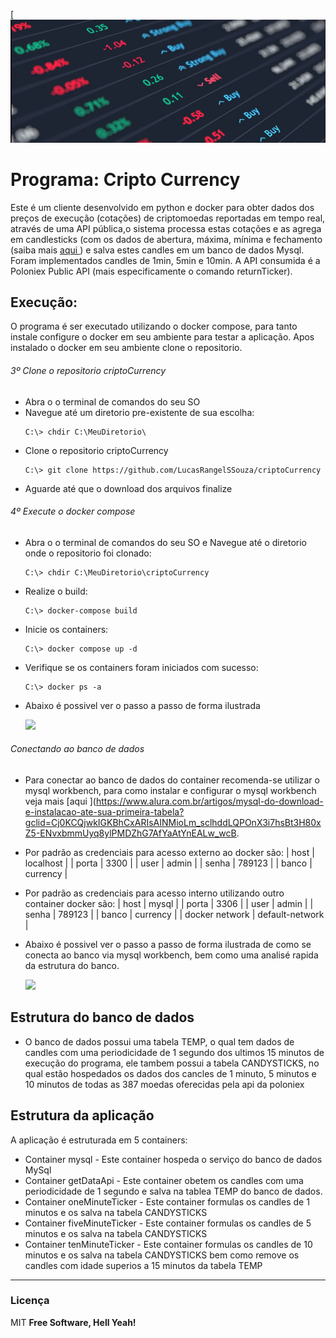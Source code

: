 [![N|Solid](https://github.com/LucasRangelSSouza/criptoCurrency/blob/main/utils/capa.jpg)

# Programa: Cripto Currency
Este é um cliente desenvolvido em python e docker para obter dados dos preços de execução (cotações) de criptomoedas reportadas em tempo real, através de uma API pública,o sistema processa estas cotações e as 
agrega em candlesticks (com os dados de abertura, máxima, mínima e fechamento (saiba
mais [aqui ](https://pt.wikipedia.org/wiki/Candlestick) ) e salva estes candles em um banco de dados Mysql.
Foram implementados candles de 1min, 5min e 10min. 
A API  consumida é  a Poloniex Public API (mais especificamente o
comando returnTicker).

## Execução:
O programa é ser executado utilizando o docker compose, para tanto instale configure o docker em seu ambiente para testar a aplicação.
Apos instalado o docker em seu ambiente clone o repositorio.

###### 3º Clone o repositorio criptoCurrency
* Abra o o terminal de comandos do seu SO
* Navegue até um diretorio pre-existente de sua escolha:
    ```
    C:\> chdir C:\MeuDiretorio\
    ```
* Clone o repositorio criptoCurrency
    ```
    C:\> git clone https://github.com/LucasRangelSSouza/criptoCurrency
    ```
* Aguarde até que o download dos arquivos finalize

###### 4º Execute o docker compose
* Abra o o terminal de comandos do seu SO e Navegue até o diretorio onde o repositorio foi clonado:
    ```
    C:\> chdir C:\MeuDiretorio\criptoCurrency
    ```
* Realize o build:
    ```
    C:\> docker-compose build
    ```
* Inicie os containers:
    ```
    C:\> docker compose up -d
    ```
* Verifique se os containers foram iniciados com sucesso:
    ```
    C:\> docker ps -a
    ```
* Abaixo é possivel ver o passo a passo de forma ilustrada 
    
    ![](https://github.com/LucasRangelSSouza/criptoCurrency/blob/main/utils/docker.gif)

###### Conectando ao banco de dados
* Para conectar ao banco de dados do container recomenda-se utilizar o mysql workbench, para como instalar e configurar o mysql workbench veja mais [aqui ](https://www.alura.com.br/artigos/mysql-do-download-e-instalacao-ate-sua-primeira-tabela?gclid=Cj0KCQjwkIGKBhCxARIsAINMioLm_sclhddLQPOnX3i7hsBt3H80xZ5-ENvxbmmUyq8ylPMDZhG7AfYaAtYnEALw_wcB.

* Por padrão as credenciais para acesso externo ao docker são:
| host | localhost |
| porta | 3300 |
| user | admin |
| senha | 789123 |
| banco | currency |

* Por padrão as credenciais para acesso interno utilizando outro container docker são:
| host | mysql |
| porta | 3306 |
| user | admin |
| senha | 789123 |
| banco | currency |
| docker network | default-network |

* Abaixo é possivel ver o passo a passo de forma ilustrada de como se conecta ao banco via mysql workbench, bem como uma analisé rapida da estrutura do banco.

    ![](hhttps://github.com/LucasRangelSSouza/criptoCurrency/blob/main/utils/workbench.gif)
	
	
## Estrutura do banco de dados
* O banco de dados possui uma tabela TEMP, o qual tem dados de candles com uma periodicidade de 1 segundo dos ultimos 15 minutos de execução do programa, ele tambem possui a tabela CANDYSTICKS, no qual estão hospedados os dados dos cancles de 1 minuto, 5 minutos e 10 minutos de todas as 387 moedas oferecidas pela api da poloniex


## Estrutura da aplicação
A aplicação é estruturada em 5 containers:
* Container mysql - Este container hospeda o serviço do banco de dados MySql
* Container getDataApi - Este container obetem os candles com uma periodicidade de 1 segundo e salva na tablea TEMP do banco de dados.
* Container oneMinuteTicker - Este container formulas os candles de 1 minutos e os salva na tabela CANDYSTICKS
* Container fiveMinuteTicker - Este container formulas os candles de 5 minutos e os salva na tabela CANDYSTICKS
* Container tenMinuteTicker - Este container formulas os candles de 10 minutos e os salva na tabela CANDYSTICKS bem como remove os candles com idade superios a 15 minutos da tabela TEMP

----
### Licença
MIT
**Free Software, Hell Yeah!**

